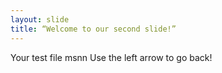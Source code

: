 ```yaml
---
layout: slide
title: “Welcome to our second slide!”
---
```

Your test file msnn
Use the left arrow to go back!
